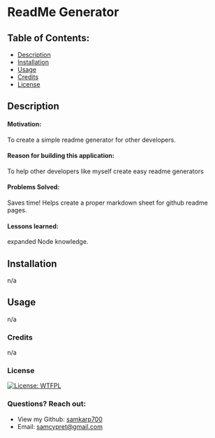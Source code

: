 # ReadMe Generator
  ## Table of Contents:
  - [Description](#description)
  - [Installation](#installation)
  - [Usage](#usage)
  - [Credits](#credits)
  - [License](#licence)

  ## Description
  #### Motivation:
  To create a simple readme generator for other developers.
  #### Reason for building this application:
  To help other developers like myself create easy readme generators
  #### Problems Solved:
  Saves time! Helps create a proper markdown sheet for github readme pages.
  #### Lessons learned:
  expanded Node knowledge. 
  ## Installation
  n/a
  ## Usage
  n/a
  ### Credits
  n/a
  ### License
  [![License: WTFPL](https://img.shields.io/badge/License-WTFPL-brightgreen.svg)](http://www.wtfpl.net/about/)
  ### Questions? Reach out:
  - View my Github: [samkarp700](https://github.com/samkarp700)
  - Email: [samcypret@gmail.com](mailto:user@email.com)

